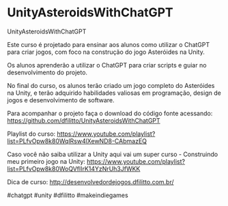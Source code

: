 # UnityAsteroidsWithChatGPT
UnityAsteroidsWithChatGPT

Este curso é projetado para ensinar aos alunos como utilizar o ChatGPT para criar jogos, com foco na construção do jogo Asteróides na Unity. 

Os alunos aprenderão a utilizar o ChatGPT para criar scripts e guiar no desenvolvimento do projeto.

No final do curso, os alunos terão criado um jogo completo do Asteróides na Unity, e terão adquirido habilidades valiosas em programação, design de jogos e desenvolvimento de software. 

Para acompanhar o projeto faça o download do código fonte acessando: https://github.com/dfilitto/UnityAsteroidsWithChatGPT

Playlist do curso: https://www.youtube.com/playlist?list=PLfvOpw8k80WqlRsw4lXewND8-CAbmazEQ

Caso você não saiba utilizar a Unity aqui vai um super curso - Construindo meu primeiro jogo na Unity: https://www.youtube.com/playlist?list=PLfvOpw8k80WoQVflIrK14YzNrUh3JfWKK

Dica de curso: http://desenvolvedordejogos.dfilitto.com.br/

#chatgpt #unity #dfilitto #makeindiegames 
